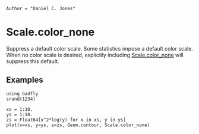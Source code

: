 ```@meta
Author = "Daniel C. Jones"
```

# Scale.color_none

Suppress a default color scale. Some statistics impose a default color scale.
When no color scale is desired, explicitly including [Scale.color_none](@ref) will
suppress this default.

## Examples

```@setup 1
using Gadfly
srand(1234)
```

```@example 1
xs = 1:10.
ys = 1:10.
zs = Float64[x^2*log(y) for x in xs, y in ys]
plot(x=xs, y=ys, z=zs, Geom.contour, Scale.color_none)
```
